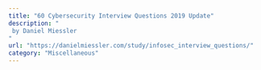 ```yaml
---
title: "60 Cybersecurity Interview Questions 2019 Update"
description: "
 by Daniel Miessler
"
url: "https://danielmiessler.com/study/infosec_interview_questions/"
category: "Miscellaneous"
---
```

